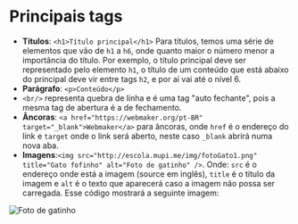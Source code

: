 # Principais tags

- **Títulos**: `<h1>Título principal</h1>` Para títulos, temos uma série de elementos que vão de `h1` a `h6`, onde quanto maior o número menor a importância do título. Por exemplo, o título principal deve ser representado pelo elemento `h1`, o título de um conteúdo que está abaixo do principal deve vir entre tags `h2`, e por aí vai até o nível 6.
- **Parágrafo**: `<p>Conteúdo</p>`
- `<br/>` representa quebra de linha e é uma tag "auto fechante", pois a mesma tag de abertura é a de fechamento.
- **Âncoras**: `<a href="https://webmaker.org/pt-BR" target="_blank">Webmaker</a>` para âncoras, onde `href` é o endereço do link e `target` onde o link será aberto, neste caso `_blank` abrirá numa nova aba.
- **Imagens**:```<img src="http://escola.mupi.me/img/fotoGato1.png" title="Gato fofinho" alt="Foto de gatinho" />```. Onde: `src` é o endereço onde está a imagem (source em inglês),  `title` é o título da imagem e `alt` é o texto que aparecerá caso a imagem não possa ser carregada. Esse código mostrará a seguinte imagem:
<img src="http://escola.mupi.me/img/fotoGato1.png" title="Gato fofinho" alt="Foto de gatinho" />
